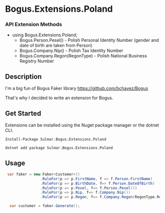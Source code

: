 # Bogus.Extensions.Poland

### API Extension Methods

- using Bogus.Extensions.Poland;
  - Bogus.Person.Pesel() - Polish Personal Identity Number (gender and date of birth are taken from Person)
  - Bogus.Company.Nip() - Polish Tax Identity Number
  - Bogus.Company.Regon(RegonType) - Polish National Business Registry Number


## Description
I'm a big fun of Bogus Faker library
https://github.com/bchavez/Bogus

 That's why I decided to write an extension for Bogus.
  
  
## Get Started
Extensions can be installed using the Nuget package manager or the dotnet CLI.

~~~ 
Install-Package Sulmar.Bogus.Extensions.Poland
~~~

~~~ 
dotnet add package Sulmar.Bogus.Extensions.Poland
~~~

## Usage

~~~ csharp
 var faker = new Faker<Customer>()
                .RuleFor(p => p.FirstName, f => f.Person.FirstName)
                .RuleFor(p => p.BirthDate, f=> f.Person.DateOfBirth)
                .RuleFor(p => p.Pesel, f=> f.Person.Pesel())
                .RuleFor(p => p.Nip, f=> f.Company.Nip())
                .RuleFor(p => p.Regon, f=> f.Company.Regon(RegonType.Regon9));

  var customer = faker.Generate();
~~~ 


